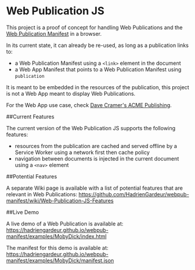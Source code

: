# Web Publication JS

This project is a proof of concept for handling Web Publications and the [Web Publication Manifest](https://github.com/HadrienGardeur/webpub-manifest) in a browser.

In its current state, it can already be re-used, as long as a publication links to:

- a Web Publication Manifest using a `<link>` element in the document
- a Web App Manifest that points to a Web Publication Manifest using `publication`

It is meant to be embedded in the resources of the publication, this project is not a Web App meant to display Web Publications. 

For the Web App use case, check [Dave Cramer's ACME Publishing](https://github.com/dauwhe/epub-zero/tree/gh-pages/acme-publishing).

##Current Features

The current version of the Web Publication JS supports the following features:

- resources from the publication are cached and served offline by a Service Worker using a network first then cache policy
- navigation between documents is injected in the current document using a `<nav>` element

##Potential Features

A separate Wiki page is available with a list of potential features that are relevant in Web Publications: https://github.com/HadrienGardeur/webpub-manifest/wiki/Web-Publication-JS-Features

##Live Demo

A live demo of a Web Publication is available at: https://hadriengardeur.github.io/webpub-manifest/examples/MobyDick/index.html

The manifest for this demo is available at: https://hadriengardeur.github.io/webpub-manifest/examples/MobyDick/manifest.json
